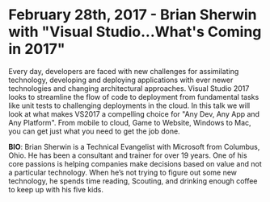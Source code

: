 # February 28th, 2017 - Brian Sherwin with "Visual Studio...What's Coming in 2017"

Every day, developers are faced with new challenges for assimilating technology, developing and deploying applications with ever newer technologies and changing architectural approaches. Visual Studio 2017 looks to streamline the flow of code to deployment from fundamental tasks like unit tests to challenging deployments in the cloud. In this talk we will look at what makes VS2017 a compelling choice for "Any Dev, Any App and Any Platform". From mobile to cloud, Game to Website, Windows to Mac, you can get just what you need to get the job done.
 
**BIO**: Brian Sherwin is a Technical Evangelist with Microsoft from Columbus, Ohio. He has been a consultant and trainer for over 19 years. One of his core passions is helping companies make decisions based on value and not a particular technology. When he’s not trying to figure out some new technology, he spends time reading, Scouting, and drinking enough coffee to keep up with his five kids.